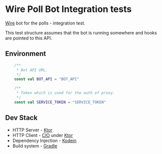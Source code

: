 # Wire Poll Bot Integration tests
[Wire](https://wire.com/) bot for the polls - integration test.

This test structure assumes that the bot is running somewhere and hooks are pointed to this API.


## Environment
```kotlin
    /**
     * Bot API URL.
     */
    const val BOT_API = "BOT_API"

    /**
     * Token which is used for the auth of proxy.
     */
    const val SERVICE_TOKEN = "SERVICE_TOKEN"
```

## Dev Stack
* HTTP Server - [Ktor](https://ktor.io/)
* HTTP Client - [CIO](https://ktor.io/clients/http-client/engines.html) under [Ktor](https://ktor.io/)
* Dependency Injection - [Kodein](https://github.com/Kodein-Framework/Kodein-DI)
* Build system - [Gradle](https://gradle.org/)
